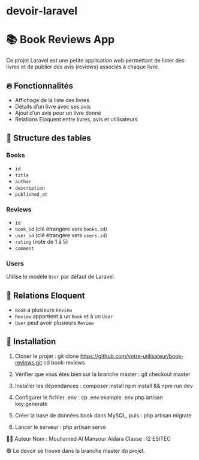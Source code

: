 # devoir-laravel

# 📚 Book Reviews App

Ce projet Laravel est une petite application web permettant de lister des livres et de publier des avis (reviews) associés à chaque livre.

## 🔥 Fonctionnalités

- Affichage de la liste des livres
- Détails d’un livre avec ses avis
- Ajout d’un avis pour un livre donné
- Relations Eloquent entre livres, avis et utilisateurs

## 🧱 Structure des tables

### Books
- `id`
- `title`
- `author`
- `description`
- `published_at`

### Reviews
- `id`
- `book_id` (clé étrangère vers `books.id`)
- `user_id` (clé étrangère vers `users.id`)
- `rating` (note de 1 à 5)
- `comment`

### Users
Utilise le modèle `User` par défaut de Laravel.

## 🔗 Relations Eloquent

- `Book` a plusieurs `Review`
- `Review` appartient à un `Book` et à un `User`
- `User` peut avoir plusieurs `Review`

## 🚀 Installation

1. Cloner le projet :
   git clone https://github.com/votre-utilisateur/book-reviews.git
   cd book-reviews

2. Vérifier que vous êtes bien sur la branche master :
   git checkout master


3. Installer les dépendances :
  composer install
  npm install && npm run dev


4. Configurer le fichier .env :
  cp .env.example .env
  php artisan key:generate

5. Créer la base de données book dans MySQL, puis :
  php artisan migrate


6. Lancer le serveur :
  php artisan serve

👨‍💻 Auteur
Nom : Mouhamed Al Mansour Aidara
Classe : l2 ESITEC

🟢 Le devoir se trouve dans la branche master du projet.
